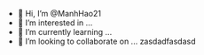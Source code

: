 - 👋 Hi, I’m @ManhHao21
- 👀 I’m interested in ...
- 🌱 I’m currently learning ...
- 💞️ I’m looking to collaborate on ...
zasdadfasdasd

